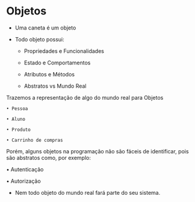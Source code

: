 # Objetos

- Uma caneta é um objeto

- Todo objeto possui:

    * Propriedades e Funcionalidades

    * Estado e Comportamentos

    * Atributos e Métodos

  * Abstratos vs Mundo Real

Trazemos a representação de algo do mundo real para Objetos

    • Pessoa

    • Aluno

    • Produto

    • Carrinho de compras

Porém, alguns objetos na programação não são fáceis de identificar, pois são abstratos como, por exemplo:

• Autenticação

• Autorização

- Nem todo objeto do mundo real fará parte do seu sistema.


